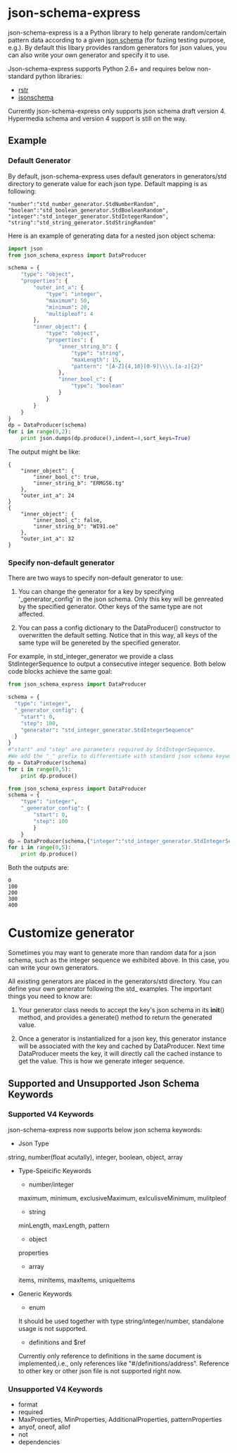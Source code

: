# json-schema-express
json-schema-express is a a Python library to help generate random/certain pattern data according to a given [json schema](http://json-schema.org/) (for fuziing testing purpose, e.g.). By default this libary provides random generators for json values, you can also write your own generator and specify it to use.

Json-schema-express supports Python 2.6+ and requires below non-standard python libraries:

- [rstr](https://pypi.python.org/pypi/rstr/2.1.3)
- [jsonschema](https://github.com/Julian/jsonschema)

Currently json-schema-express only supports json schema draft version 4. Hypermedia schema and version 4 support is still on the way.

## Example
### Default Generator
By default, json-schema-express uses default generators in generators/std directory to generate value for each json type. Default mapping is as following:

    "number":"std_number_generator.StdNumberRandom",
    "boolean":"std_boolean_generator.StdBooleanRandom",
    "integer":"std_integer_generator.StdIntegerRandom",
    "string":"std_string_generator.StdStringRandom"

Here is an example of generating data for a nested json object schema:
```python
import json
from json_schema_express import DataProducer

schema = {
    "type": "object",
    "properties": {
        "outer_int_a": {
            "type": "integer",
            "maximum": 50,
            "minimum": 20,
            "multipleof": 4
        },
        "inner_object": {
            "type": "object",
            "properties": {
                "inner_string_b": {
                    "type": "string",
                    "maxLength": 15,
                    "pattern": "[A-Z]{4,10}[0-9]\\\\.[a-z]{2}"
                },
                "inner_bool_c": {
                    "type": "boolean"
                }
            }
        }
    }
}
dp = DataProducer(schema)
for i in range(0,2):
    print json.dumps(dp.produce(),indent=4,sort_keys=True)
```
The output might be like:
```
{
    "inner_object": {
        "inner_bool_c": true, 
        "inner_string_b": "ERMGS6.tg"
    }, 
    "outer_int_a": 24
}
{
    "inner_object": {
        "inner_bool_c": false, 
        "inner_string_b": "WI91.oe"
    }, 
    "outer_int_a": 32
}
```

### Specify non-default generator
There are two ways to specify non-default generator to use:

1. You can change the generator for a key by specifying '_generator_config' in the json schema. Only this key will be genreated by the specified generator. Other keys of the same type are not affected.

2. You can pass a config dictionary to the DataProducer() constructor to overwritten the default setting. Notice that in this way, all keys of the same type will be genereted by the specified generator.

For example, in std_integer_generator we provide a class StdIntegerSequence to output a consecutive integer sequence. Both below code blocks achieve the same goal:

```python
from json_schema_express import DataProducer

schema = {
  "type": "integer",
  "_generator_config": {
    "start": 0,
    "step": 100,
    "generator": "std_integer_generator.StdIntegerSequence"
  }
}
#"start" and "step" are parameters required by StdIntegerSequence.
#We add the "_" prefix to differentiate with standard json schema keywords.
dp = DataProducer(schema)
for i in range(0,5):
    print dp.produce()
```

```python
from json_schema_express import DataProducer
schema = {
    "type": "integer",
    "_generator_config": {
        "start": 0,
        "step": 100
        }
    }
dp = DataProducer(schema,{"integer":"std_integer_generator.StdIntegerSequence"})
for i in range(0,5):
    print dp.produce()
```
Both the outputs are:
```
0
100
200
300
400
```
# Customize generator
Sometimes you may want to generate more than random data for a json schema, such as the integer sequence we exhibited above. In this case, you can write your own generators.

All existing generators are placed in the generators/std directory. You can define your own generator following the std_ examples. The important things you need to know are:

1. Your generator class needs to accept the key's json schema in its __init__() method, and provides a generate() method to return the generated value.

2. Once a generator is instantialized for a json key, this generator instance will be associated with the key and cached by DataProducer. Next time DataProducer meets the key, it will directly call the cached instance to get the value. This is how we generate integer sequence. 

## Supported and Unsupported Json Schema Keywords

### Supported V4 Keywords
json-schema-express now supports below json schema keywords: 
* Json Type

string, number(float acutally), integer, boolean, object, array

* Type-Speicific Keywords
    
    - number/integer
    
    maximum, minimum, exclusiveMaximum, exlculisveMinimum, mulitpleof

    - string
    
    minLength, maxLength, pattern 

    - object
    
    properties

    - array
    
    items, minItems, maxItems, uniqueItems
* Generic Keywords
    - enum
    
    It should be used together with type string/integer/number, standalone usage is not supported.

    - definitions and $ref
    
    Currently only reference to definitions in the same document is implemented,i.e., only references  like "#/definitions/address".
    Reference to other key or other json file is not supported right now.

### Unsupported V4 Keywords

- format
- required
- MaxProperties, MinProperties, AdditionalProperties, patternProperties
- anyof, oneof, allof
- not
- dependencies




